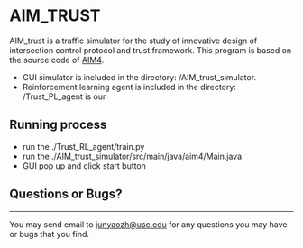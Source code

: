 # AIM_TRUST

AIM_trust is a traffic simulator for the study of innovative design of intersection control protocol and trust framework.
This program is based on the source code of [AIM4](http://www.cs.utexas.edu/~aim/).

- GUI simulator is included in the directory: /AIM_trust_simulator. 
- Reinforcement learning agent is included in the directory: /Trust_PL_agent is our  

## Running process

- run the ./Trust_RL_agent/train.py
- run the ./AIM_trust_simulator/src/main/java/aim4/Main.java
- GUI pop up and click start button


## Questions or Bugs?
***********
You may send email to  <junyaozh@usc.edu> for any questions you may have or bugs that you find.
